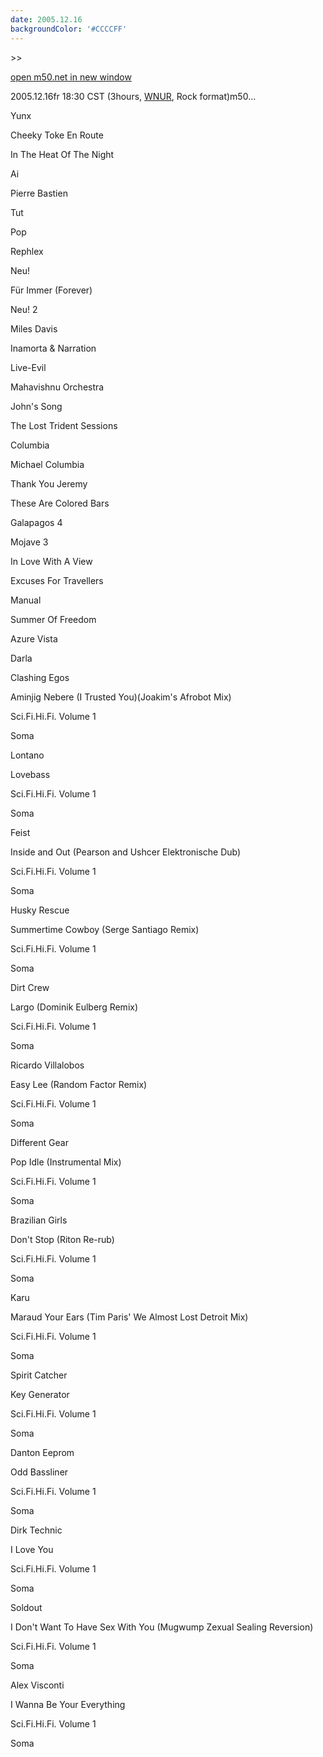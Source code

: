 ```yaml
---
date: 2005.12.16
backgroundColor: '#CCCCFF'
---
```


\>>

[open m50.net in new window](http://m50.net/)

2005.12.16fr 18:30 CST (3hours, [WNUR](http://www.wnur.org/), Rock format)m50...  

Yunx

Cheeky Toke En Route

In The Heat Of The Night

Ai

Pierre Bastien

Tut

Pop

Rephlex

Neu!

Für Immer (Forever)

Neu! 2

Miles Davis

Inamorta & Narration

Live-Evil

Mahavishnu Orchestra

John's Song

The Lost Trident Sessions

Columbia

Michael Columbia

Thank You Jeremy

These Are Colored Bars

Galapagos 4

Mojave 3

In Love With A View

Excuses For Travellers

Manual

Summer Of Freedom

Azure Vista

Darla

Clashing Egos

Aminjig Nebere (I Trusted You)(Joakim's Afrobot Mix)

Sci.Fi.Hi.Fi. Volume 1

Soma

Lontano

Lovebass

Sci.Fi.Hi.Fi. Volume 1

Soma

Feist

Inside and Out (Pearson and Ushcer Elektronische Dub)

Sci.Fi.Hi.Fi. Volume 1

Soma

Husky Rescue

Summertime Cowboy (Serge Santiago Remix)

Sci.Fi.Hi.Fi. Volume 1

Soma

Dirt Crew

Largo (Dominik Eulberg Remix)

Sci.Fi.Hi.Fi. Volume 1

Soma

Ricardo Villalobos

Easy Lee (Random Factor Remix)

Sci.Fi.Hi.Fi. Volume 1

Soma

Different Gear

Pop Idle (Instrumental Mix)

Sci.Fi.Hi.Fi. Volume 1

Soma

Brazilian Girls

Don't Stop (Riton Re-rub)

Sci.Fi.Hi.Fi. Volume 1

Soma

Karu

Maraud Your Ears (Tim Paris' We Almost Lost Detroit Mix)

Sci.Fi.Hi.Fi. Volume 1

Soma

Spirit Catcher

Key Generator

Sci.Fi.Hi.Fi. Volume 1

Soma

Danton Eeprom

Odd Bassliner

Sci.Fi.Hi.Fi. Volume 1

Soma

Dirk Technic

I Love You

Sci.Fi.Hi.Fi. Volume 1

Soma

Soldout

I Don't Want To Have Sex With You (Mugwump Zexual Sealing Reversion)

Sci.Fi.Hi.Fi. Volume 1

Soma

Alex Visconti

I Wanna Be Your Everything

Sci.Fi.Hi.Fi. Volume 1

Soma